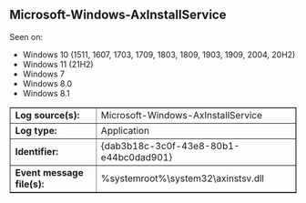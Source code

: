 ## Microsoft-Windows-AxInstallService

Seen on:
* Windows 10 (1511, 1607, 1703, 1709, 1803, 1809, 1903, 1909, 2004, 20H2)
* Windows 11 (21H2)
* Windows 7
* Windows 8.0
* Windows 8.1

<table border="1" class="docutils">
  <tbody>
    <tr>
      <td><b>Log source(s):</b></td>
      <td>Microsoft-Windows-AxInstallService</td>
    </tr>
    <tr>
      <td><b>Log type:</b></td>
      <td>Application</td>
    </tr>
    <tr>
      <td><b>Identifier:</b></td>
      <td>{dab3b18c-3c0f-43e8-80b1-e44bc0dad901}</td>
    </tr>
    <tr>
      <td><b>Event message file(s):</b></td>
      <td>%systemroot%\system32\axinstsv.dll</td>
    </tr>
  </tbody>
</table>

&nbsp;

